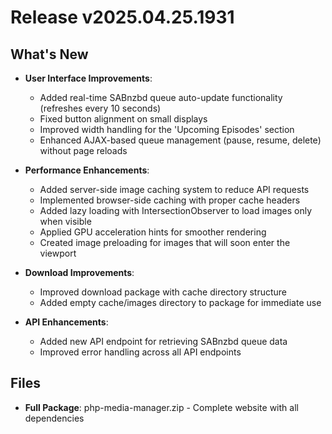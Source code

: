 # Release v2025.04.25.1931

## What's New

- **User Interface Improvements**:
  - Added real-time SABnzbd queue auto-update functionality (refreshes every 10 seconds)
  - Fixed button alignment on small displays
  - Improved width handling for the 'Upcoming Episodes' section
  - Enhanced AJAX-based queue management (pause, resume, delete) without page reloads

- **Performance Enhancements**: 
  - Added server-side image caching system to reduce API requests
  - Implemented browser-side caching with proper cache headers
  - Added lazy loading with IntersectionObserver to load images only when visible
  - Applied GPU acceleration hints for smoother rendering
  - Created image preloading for images that will soon enter the viewport

- **Download Improvements**:
  - Improved download package with cache directory structure
  - Added empty cache/images directory to package for immediate use

- **API Enhancements**:
  - Added new API endpoint for retrieving SABnzbd queue data
  - Improved error handling across all API endpoints

## Files

- **Full Package**: php-media-manager.zip - Complete website with all dependencies
